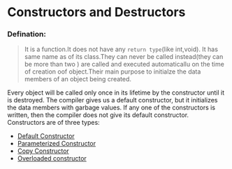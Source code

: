 # Constructors and Destructors

### Defination:

> It is a function.It does not have any `return type`(like int,void). It has same name as of its class.They can never be called instead(they can be more than two ) are called and executed automaticallu on the time of creation oof object.Their main purpose to initialze the data members of an object being created.

Every object will be called only once in its lifetime by the constructor until it is destroyed. The compiler gives us a default constructor, but it initializes the data members with garbage values. If any one of the constructors is written, then the compiler does not give its default constructor. Constructors are of three types:

- [Default Constructor](/01_Object%20Oriented%20Programming%20in%20C%2B%2B/07_Constructors%20and%20Destructors/01_Default%20Constructors/)
- [Parameterized Constructor](/01_Object%20Oriented%20Programming%20in%20C%2B%2B/07_Constructors%20and%20Destructors/02_Parameterized%20Constructor/)
- [Copy Constructor](/01_Object%20Oriented%20Programming%20in%20C%2B%2B/07_Constructors%20and%20Destructors/04_Copy%20Constructor/)
- [Overloaded constructor](/01_Object%20Oriented%20Programming%20in%20C%2B%2B/07_Constructors%20and%20Destructors/03_Overloaded%20Constructor/)
